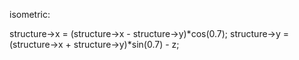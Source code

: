 isometric:

structure->x = (structure->x - structure->y)*cos(0.7);
structure->y = (structure->x + structure->y)*sin(0.7) - z;

